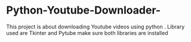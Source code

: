 # Python-Youtube-Downloader-
This project is about downloading Youtube videos using python .
Library used are Tkinter and Pytube
make sure both libraries are installed
